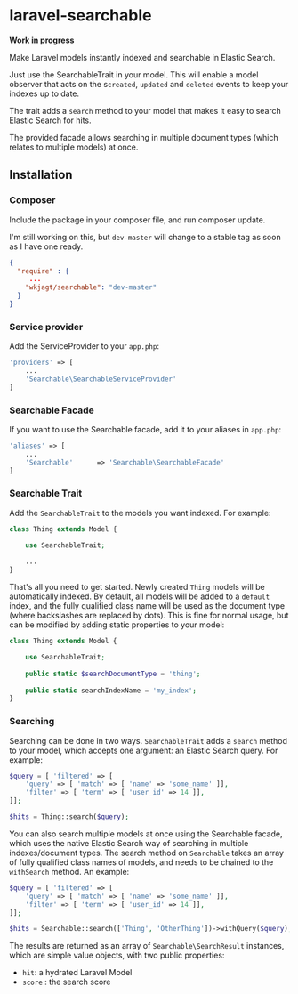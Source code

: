 laravel-searchable
==================

**Work in progress**

Make Laravel models instantly indexed and searchable in Elastic Search.

Just use the SearchableTrait in your model. This will enable a model observer that acts on the s`created`, `updated` and `deleted` events to keep your indexes up to date.

The trait adds a `search` method to your model that makes it easy to search Elastic Search for hits.

The provided facade allows searching in multiple document types (which relates to multiple models) at once.

## Installation

### Composer

Include the package in your composer file, and run composer update.

I'm still working on this, but `dev-master` will change to a stable tag as soon as I have one ready.
```json
{
  "require" : {
     ...
    "wkjagt/searchable": "dev-master"
  }
}
```

### Service provider

Add the ServiceProvider to your `app.php`:

```php
'providers' => [
    ...
    'Searchable\SearchableServiceProvider'
]
```

### Searchable Facade

If you want to use the Searchable facade, add it to your aliases in `app.php`:

```php
'aliases' => [
    ...
    'Searchable'      => 'Searchable\SearchableFacade'
]
```

### Searchable Trait

Add the `SearchableTrait` to the models you want indexed. For example:

```php
class Thing extends Model {

    use SearchableTrait;
    
    ...
}
```

That's all you need to get started. Newly created `Thing` models will be automatically indexed. By default, all models will be added to a `default` index, and the fully qualified class name will be used as the document type (where backslashes are replaced by dots). This is fine for normal usage, but can be modified by adding static properties to your model:

```php
class Thing extends Model {

    use SearchableTrait;
    
    public static $searchDocumentType = 'thing';
    
    public static searchIndexName = 'my_index';
}
```

### Searching

Searching can be done in two ways. `SearchableTrait` adds a `search` method to your model, which accepts one argument: an Elastic Search query. For example:

```php
$query = [ 'filtered' => [
    'query' => [ 'match' => [ 'name' => 'some_name' ]],
    'filter' => [ 'term' => [ 'user_id' => 14 ]],
]];

$hits = Thing::search($query);
```

You can also search multiple models at once using the Searchable facade, which uses the native Elastic Search way of searching in multiple indexes/document types. The search method on `Searchable` takes an array of fully qualified class names of models, and needs to be chained to the `withSearch` method. An example:

```php
$query = [ 'filtered' => [
    'query' => [ 'match' => [ 'name' => 'some_name' ]],
    'filter' => [ 'term' => [ 'user_id' => 14 ]],
]];

$hits = Searchable::search(['Thing', 'OtherThing'])->withQuery($query);
```

The results are returned as an array of `Searchable\SearchResult` instances, which are simple value objects, with two public properties:

- `hit`: a hydrated Laravel Model
- `score` : the search score
